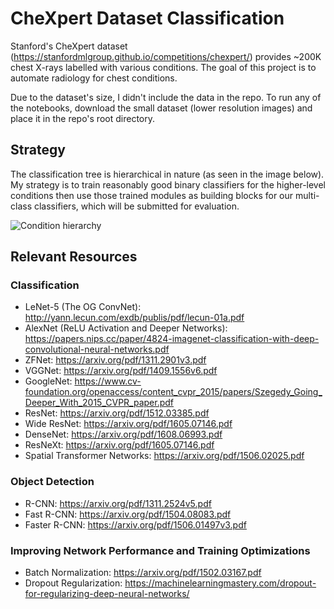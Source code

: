 # CheXpert Dataset Classification

Stanford's CheXpert dataset (https://stanfordmlgroup.github.io/competitions/chexpert/) provides ~200K chest X-rays labelled with various conditions.  The goal of this project is to automate radiology for chest conditions.

Due to the dataset's size, I didn't include the data in the repo.  To run any of the notebooks, download the small dataset (lower resolution images) and place it in the repo's root directory.

## Strategy

The classification tree is hierarchical in nature (as seen in the image below).  My strategy is to train reasonably good binary classifiers for the higher-level conditions then use those trained modules as building blocks for our multi-class classifiers, which will be submitted for evaluation.

![Condition hierarchy](https://stanfordmlgroup.github.io/competitions/chexpert/img/figure1.png)

## Relevant Resources

### Classification
- LeNet-5 (The OG ConvNet): http://yann.lecun.com/exdb/publis/pdf/lecun-01a.pdf
- AlexNet (ReLU Activation and Deeper Networks): https://papers.nips.cc/paper/4824-imagenet-classification-with-deep-convolutional-neural-networks.pdf
- ZFNet: https://arxiv.org/pdf/1311.2901v3.pdf
- VGGNet: https://arxiv.org/pdf/1409.1556v6.pdf
- GoogleNet: https://www.cv-foundation.org/openaccess/content_cvpr_2015/papers/Szegedy_Going_Deeper_With_2015_CVPR_paper.pdf
- ResNet: https://arxiv.org/pdf/1512.03385.pdf
- Wide ResNet: https://arxiv.org/pdf/1605.07146.pdf
- DenseNet: https://arxiv.org/pdf/1608.06993.pdf
- ResNeXt: https://arxiv.org/pdf/1605.07146.pdf
- Spatial Transformer Networks: https://arxiv.org/pdf/1506.02025.pdf
### Object Detection
- R-CNN: https://arxiv.org/pdf/1311.2524v5.pdf
- Fast R-CNN: https://arxiv.org/pdf/1504.08083.pdf
- Faster R-CNN: https://arxiv.org/pdf/1506.01497v3.pdf
### Improving Network Performance and Training Optimizations
- Batch Normalization: https://arxiv.org/pdf/1502.03167.pdf
- Dropout Regularization: https://machinelearningmastery.com/dropout-for-regularizing-deep-neural-networks/
